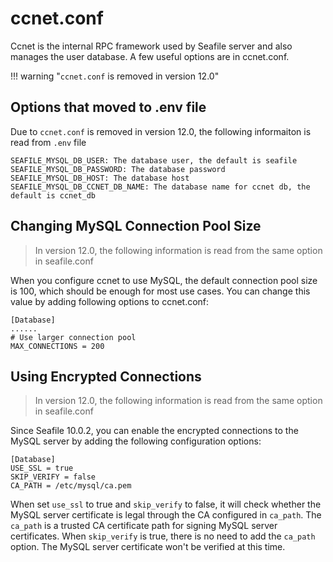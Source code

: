 # ccnet.conf


Ccnet is the internal RPC framework used by Seafile server and also manages the user database. A few useful options are in ccnet.conf. 

!!! warning "`ccnet.conf` is removed in version 12.0"

## Options that moved to .env file

Due to `ccnet.conf` is removed in version 12.0, the following informaiton is read from `.env` file

```
SEAFILE_MYSQL_DB_USER: The database user, the default is seafile
SEAFILE_MYSQL_DB_PASSWORD: The database password
SEAFILE_MYSQL_DB_HOST: The database host
SEAFILE_MYSQL_DB_CCNET_DB_NAME: The database name for ccnet db, the default is ccnet_db
```


## Changing MySQL Connection Pool Size

> In version 12.0, the following information is read from the same option in seafile.conf

When you configure ccnet to use MySQL, the default connection pool size is 100, which should be enough for most use cases. You can change this value by adding following options to ccnet.conf:

```
[Database]
......
# Use larger connection pool
MAX_CONNECTIONS = 200
```

## Using Encrypted Connections

> In version 12.0, the following information is read from the same option in seafile.conf

Since Seafile 10.0.2, you can enable the encrypted connections to the MySQL server by adding the following configuration options:

```
[Database]
USE_SSL = true
SKIP_VERIFY = false
CA_PATH = /etc/mysql/ca.pem
```

When set `use_ssl` to true and `skip_verify` to false, it will check whether the MySQL server certificate is legal through the CA configured in `ca_path`. The `ca_path` is a trusted CA certificate path for signing MySQL server certificates. When `skip_verify` is true, there is no need to add the `ca_path` option. The MySQL server certificate won't be verified at this time.

